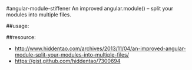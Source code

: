 #angular-module-stiffener
An improved angular.module() – split your modules into multiple files.

##usage:


##resource:
+ http://www.hiddentao.com/archives/2013/11/04/an-improved-angular-module-split-your-modules-into-multiple-files/
+ https://gist.github.com/hiddentao/7300694
